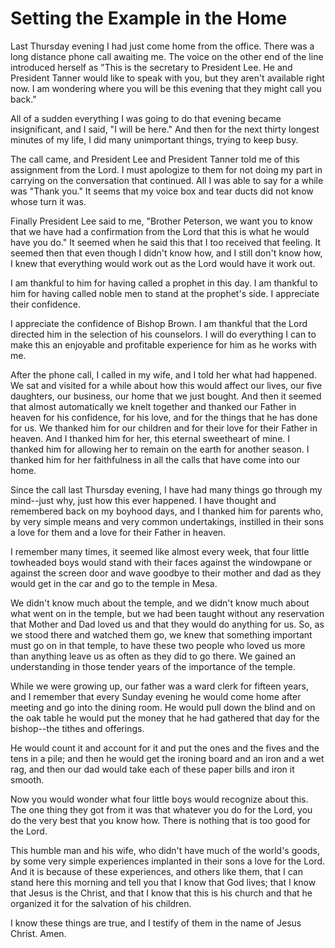 # Setting the Example in the Home

Last Thursday evening I had just come home from the office. There was a long
distance phone call awaiting me. The voice on the other end of the line
introduced herself as "This is the secretary to President Lee. He and
President Tanner would like to speak with you, but they aren't available right
now. I am wondering where you will be this evening that they might call you
back."

All of a sudden everything I was going to do that evening became
insignificant, and I said, "I will be here." And then for the next thirty
longest minutes of my life, I did many unimportant things, trying to keep
busy.

The call came, and President Lee and President Tanner told me of this
assignment from the Lord. I must apologize to them for not doing my part in
carrying on the conversation that continued. All I was able to say for a while
was "Thank you." It seems that my voice box and tear ducts did not know whose
turn it was.

Finally President Lee said to me, "Brother Peterson, we want you to know that
we have had a confirmation from the Lord that this is what he would have you
do." It seemed when he said this that I too received that feeling. It seemed
then that even though I didn't know how, and I still don't know how, I knew
that everything would work out as the Lord would have it work out.

I am thankful to him for having called a prophet in this day. I am thankful to
him for having called noble men to stand at the prophet's side. I appreciate
their confidence.

I appreciate the confidence of Bishop Brown. I am thankful that the Lord
directed him in the selection of his counselors. I will do everything I can to
make this an enjoyable and profitable experience for him as he works with me.

After the phone call, I called in my wife, and I told her what had happened.
We sat and visited for a while about how this would affect our lives, our five
daughters, our business, our home that we just bought. And then it seemed that
almost automatically we knelt together and thanked our Father in heaven for
his confidence, for his love, and for the things that he has done for us. We
thanked him for our children and for their love for their Father in heaven.
And I thanked him for her, this eternal sweetheart of mine. I thanked him for
allowing her to remain on the earth for another season. I thanked him for her
faithfulness in all the calls that have come into our home.

Since the call last Thursday evening, I have had many things go through my
mind--just why, just how this ever happened. I have thought and remembered
back on my boyhood days, and I thanked him for parents who, by very simple
means and very common undertakings, instilled in their sons a love for them
and a love for their Father in heaven.

I remember many times, it seemed like almost every week, that four little
towheaded boys would stand with their faces against the windowpane or against
the screen door and wave goodbye to their mother and dad as they would get in
the car and go to the temple in Mesa.

We didn't know much about the temple, and we didn't know much about what went
on in the temple, but we had been taught without any reservation that Mother
and Dad loved us and that they would do anything for us. So, as we stood there
and watched them go, we knew that something important must go on in that
temple, to have these two people who loved us more than anything leave us as
often as they did to go there. We gained an understanding in those tender
years of the importance of the temple.

While we were growing up, our father was a ward clerk for fifteen years, and I
remember that every Sunday evening he would come home after meeting and go
into the dining room. He would pull down the blind and on the oak table he
would put the money that he had gathered that day for the bishop--the tithes
and offerings.

He would count it and account for it and put the ones and the fives and the
tens in a pile; and then he would get the ironing board and an iron and a wet
rag, and then our dad would take each of these paper bills and iron it smooth.

Now you would wonder what four little boys would recognize about this. The one
thing they got from it was that whatever you do for the Lord, you do the very
best that you know how. There is nothing that is too good for the Lord.

This humble man and his wife, who didn't have much of the world's goods, by
some very simple experiences implanted in their sons a love for the Lord. And
it is because of these experiences, and others like them, that I can stand
here this morning and tell you that I know that God lives; that I know that
Jesus is the Christ, and that I know that this is his church and that he
organized it for the salvation of his children.

I know these things are true, and I testify of them in the name of Jesus
Christ. Amen.

